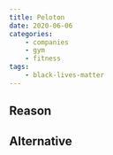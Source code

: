 ```yaml
---
title: Peloton
date: 2020-06-06
categories:
    - companies
    - gym
    - fitness
tags:
    - black-lives-matter
---
```


## Reason


## Alternative

